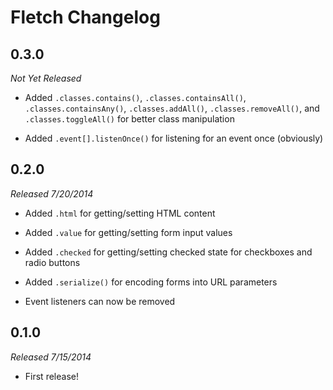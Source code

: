 # Fletch Changelog

## 0.3.0
_Not Yet Released_

 * Added `.classes.contains()`, `.classes.containsAll()`,
   `.classes.containsAny()`, `.classes.addAll()`, `.classes.removeAll()`, and
   `.classes.toggleAll()` for better class manipulation
   
 * Added `.event[].listenOnce()` for listening for an event once (obviously)

## 0.2.0
_Released 7/20/2014_

 * Added `.html` for getting/setting HTML content
 
 * Added `.value` for getting/setting form input values
 
 * Added `.checked` for getting/setting checked state for checkboxes and radio
   buttons
 
 * Added `.serialize()` for encoding forms into URL parameters
 
 * Event listeners can now be removed

## 0.1.0
_Released 7/15/2014_

 * First release!